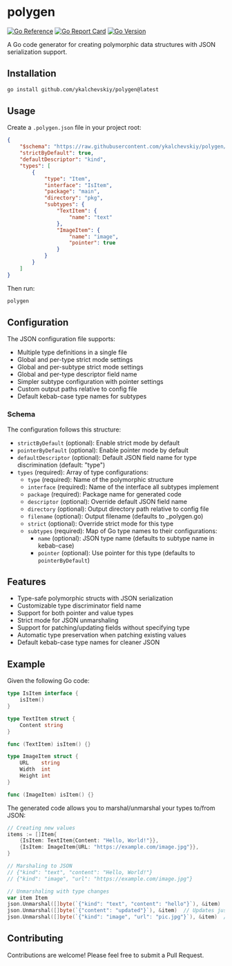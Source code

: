 # polygen

[![Go Reference](https://pkg.go.dev/badge/github.com/ykalchevskiy/polygen.svg)](https://pkg.go.dev/github.com/ykalchevskiy/polygen)
[![Go Report Card](https://goreportcard.com/badge/github.com/ykalchevskiy/polygen)](https://goreportcard.com/report/github.com/ykalchevskiy/polygen)
[![Go Version](https://img.shields.io/github/go-mod/go-version/ykalchevskiy/polygen)](https://golang.org/dl/)

A Go code generator for creating polymorphic data structures with JSON serialization support.

## Installation

```bash
go install github.com/ykalchevskiy/polygen@latest
```

## Usage

Create a `.polygen.json` file in your project root:

```json
{
    "$schema": "https://raw.githubusercontent.com/ykalchevskiy/polygen/main/schema.json",
    "strictByDefault": true,
    "defaultDescriptor": "kind",
    "types": [
        {
            "type": "Item",
            "interface": "IsItem",
            "package": "main",
            "directory": "pkg",
            "subtypes": {
                "TextItem": {
                    "name": "text"
                },
                "ImageItem": {
                    "name": "image",
                    "pointer": true
                }
            }
        }
    ]
}
```

Then run:

```bash
polygen
```

## Configuration

The JSON configuration file supports:

- Multiple type definitions in a single file
- Global and per-type strict mode settings
- Global and per-subtype strict mode settings
- Global and per-type descriptor field name
- Simpler subtype configuration with pointer settings
- Custom output paths relative to config file
- Default kebab-case type names for subtypes

### Schema

The configuration follows this structure:

- `strictByDefault` (optional): Enable strict mode by default
- `pointerByDefault` (optional): Enable pointer mode by default
- `defaultDescriptor` (optional): Default JSON field name for type discrimination (default: "type")
- `types` (required): Array of type configurations:
  - `type` (required): Name of the polymorphic structure
  - `interface` (required): Name of the interface all subtypes implement
  - `package` (required): Package name for generated code
  - `descriptor` (optional): Override default JSON field name
  - `directory` (optional): Output directory path relative to config file
  - `filename` (optional): Output filename (defaults to <type>_polygen.go)
  - `strict` (optional): Override strict mode for this type
  - `subtypes` (required): Map of Go type names to their configurations:
    - `name` (optional): JSON type name (defaults to subtype name in kebab-case)
    - `pointer` (optional): Use pointer for this type (defaults to `pointerByDefault`)

## Features

- Type-safe polymorphic structs with JSON serialization
- Customizable type discriminator field name
- Support for both pointer and value types
- Strict mode for JSON unmarshaling
- Support for patching/updating fields without specifying type
- Automatic type preservation when patching existing values
- Default kebab-case type names for cleaner JSON

## Example

Given the following Go code:

```go
type IsItem interface {
    isItem()
}

type TextItem struct {
    Content string
}

func (TextItem) isItem() {}

type ImageItem struct {
    URL    string
    Width  int
    Height int
}

func (ImageItem) isItem() {}
```

The generated code allows you to marshal/unmarshal your types to/from JSON:

```go
// Creating new values
items := []Item{
    {IsItem: TextItem{Content: "Hello, World!"}},
    {IsItem: ImageItem{URL: "https://example.com/image.jpg"}},
}

// Marshaling to JSON
// {"kind": "text", "content": "Hello, World!"}
// {"kind": "image", "url": "https://example.com/image.jpg"}

// Unmarshaling with type changes
var item Item
json.Unmarshal([]byte(`{"kind": "text", "content": "hello"}`), &item)
json.Unmarshal([]byte(`{"content": "updated"}`), &item)  // Updates just content
json.Unmarshal([]byte(`{"kind": "image", "url": "pic.jpg"}`), &item)  // Changes type
```

## Contributing

Contributions are welcome! Please feel free to submit a Pull Request.
